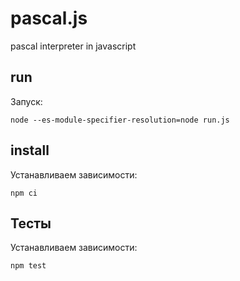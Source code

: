 # pascal.js
pascal interpreter in javascript

## run

Запуск:
```shell
node --es-module-specifier-resolution=node run.js 
```

## install

Устанавливаем зависимости:

```shell
npm ci
```
## Тесты
Устанавливаем зависимости:

```shell
npm test
```